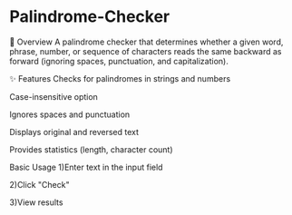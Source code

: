 # Palindrome-Checker

📌 Overview
A palindrome checker that determines whether a given word, phrase, number, or sequence of characters reads the same backward as forward (ignoring spaces, punctuation, and capitalization).

✨ Features
Checks for palindromes in strings and numbers

Case-insensitive option

Ignores spaces and punctuation

Displays original and reversed text

Provides statistics (length, character count)

Basic Usage
1)Enter text in the input field

2)Click "Check"

3)View results

